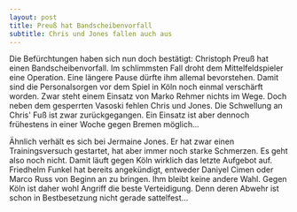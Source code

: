 ```yaml
---
layout: post
title: Preuß hat Bandscheibenvorfall
subtitle: Chris und Jones fallen auch aus
---
```


Die Befürchtungen haben sich nun doch bestätigt: Christoph Preuß hat einen Bandscheibenvorfall. Im schlimmsten Fall droht dem Mittelfeldspieler eine Operation. Eine längere Pause dürfte ihm allemal bevorstehen. Damit sind die Personalsorgen vor dem Spiel in Köln noch einmal verschärft worden. Zwar steht einem Einsatz von Marko Rehmer nichts im Wege. Doch neben dem gesperrten Vasoski fehlen Chris und Jones. Die Schwellung an Chris' Fuß ist zwar zurückgegangen. Ein Einsatz ist aber dennoch frühestens in einer Woche gegen Bremen möglich...

Ähnlich verhält es sich bei Jermaine Jones. Er hat zwar einen Trainingsversuch gestartet, hat aber immer noch starke Schmerzen. Es geht also noch nicht. Damit läuft gegen Köln wirklich das letzte Aufgebot auf. Friedhelm Funkel hat bereits angekündigt, entweder Daniyel Cimen oder Marco Russ von Beginn an zu bringen. Ihm bleibt keine andere Wahl. Gegen Köln ist daher wohl Angriff die beste Verteidigung. Denn deren Abwehr ist schon in Bestbesetzung nicht gerade sattelfest...
